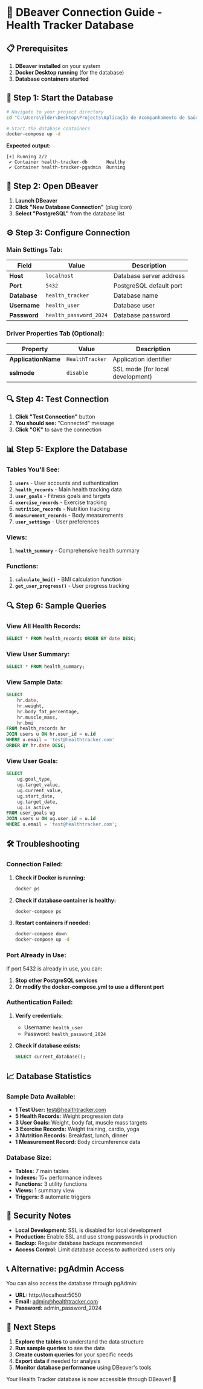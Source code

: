 # 🔗 DBeaver Connection Guide - Health Tracker Database

## 📋 Prerequisites

1. **DBeaver installed** on your system
2. **Docker Desktop running** (for the database)
3. **Database containers started**

## 🚀 Step 1: Start the Database

```bash
# Navigate to your project directory
cd "C:\Users\Elder\Desktop\Projects\Aplicação de Acompanhamento de Saúde"

# Start the database containers
docker-compose up -d
```

**Expected output:**
```
[+] Running 2/2
 ✔ Container health-tracker-db       Healthy
 ✔ Container health-tracker-pgadmin  Running
```

## 🔧 Step 2: Open DBeaver

1. **Launch DBeaver**
2. **Click "New Database Connection"** (plug icon)
3. **Select "PostgreSQL"** from the database list

## ⚙️ Step 3: Configure Connection

### **Main Settings Tab:**

| Field | Value | Description |
|-------|-------|-------------|
| **Host** | `localhost` | Database server address |
| **Port** | `5432` | PostgreSQL default port |
| **Database** | `health_tracker` | Database name |
| **Username** | `health_user` | Database user |
| **Password** | `health_password_2024` | Database password |

### **Driver Properties Tab (Optional):**

| Property | Value | Description |
|----------|-------|-------------|
| **ApplicationName** | `HealthTracker` | Application identifier |
| **sslmode** | `disable` | SSL mode (for local development) |

## 🔍 Step 4: Test Connection

1. **Click "Test Connection"** button
2. **You should see:** "Connected" message
3. **Click "OK"** to save the connection

## 📊 Step 5: Explore the Database

### **Tables You'll See:**

1. **`users`** - User accounts and authentication
2. **`health_records`** - Main health tracking data
3. **`user_goals`** - Fitness goals and targets
4. **`exercise_records`** - Exercise tracking
5. **`nutrition_records`** - Nutrition tracking
6. **`measurement_records`** - Body measurements
7. **`user_settings`** - User preferences

### **Views:**

1. **`health_summary`** - Comprehensive health summary

### **Functions:**

1. **`calculate_bmi()`** - BMI calculation function
2. **`get_user_progress()`** - User progress tracking

## 🔍 Step 6: Sample Queries

### **View All Health Records:**
```sql
SELECT * FROM health_records ORDER BY date DESC;
```

### **View User Summary:**
```sql
SELECT * FROM health_summary;
```

### **View Sample Data:**
```sql
SELECT 
    hr.date,
    hr.weight,
    hr.body_fat_percentage,
    hr.muscle_mass,
    hr.bmi
FROM health_records hr
JOIN users u ON hr.user_id = u.id
WHERE u.email = 'test@healthtracker.com'
ORDER BY hr.date DESC;
```

### **View User Goals:**
```sql
SELECT 
    ug.goal_type,
    ug.target_value,
    ug.current_value,
    ug.start_date,
    ug.target_date,
    ug.is_active
FROM user_goals ug
JOIN users u ON ug.user_id = u.id
WHERE u.email = 'test@healthtracker.com';
```

## 🛠️ Troubleshooting

### **Connection Failed:**

1. **Check if Docker is running:**
   ```bash
   docker ps
   ```

2. **Check if database container is healthy:**
   ```bash
   docker-compose ps
   ```

3. **Restart containers if needed:**
   ```bash
   docker-compose down
   docker-compose up -d
   ```

### **Port Already in Use:**

If port 5432 is already in use, you can:
1. **Stop other PostgreSQL services**
2. **Or modify the docker-compose.yml to use a different port**

### **Authentication Failed:**

1. **Verify credentials:**
   - Username: `health_user`
   - Password: `health_password_2024`

2. **Check if database exists:**
   ```sql
   SELECT current_database();
   ```

## 📈 Database Statistics

### **Sample Data Available:**

- **1 Test User:** test@healthtracker.com
- **5 Health Records:** Weight progression data
- **3 User Goals:** Weight, body fat, muscle mass targets
- **3 Exercise Records:** Weight training, cardio, yoga
- **3 Nutrition Records:** Breakfast, lunch, dinner
- **1 Measurement Record:** Body circumference data

### **Database Size:**
- **Tables:** 7 main tables
- **Indexes:** 15+ performance indexes
- **Functions:** 3 utility functions
- **Views:** 1 summary view
- **Triggers:** 8 automatic triggers

## 🔐 Security Notes

- **Local Development:** SSL is disabled for local development
- **Production:** Enable SSL and use strong passwords in production
- **Backup:** Regular database backups recommended
- **Access Control:** Limit database access to authorized users only

## 📞 Alternative: pgAdmin Access

You can also access the database through pgAdmin:

- **URL:** http://localhost:5050
- **Email:** admin@healthtracker.com
- **Password:** admin_password_2024

## 🎯 Next Steps

1. **Explore the tables** to understand the data structure
2. **Run sample queries** to see the data
3. **Create custom queries** for your specific needs
4. **Export data** if needed for analysis
5. **Monitor database performance** using DBeaver's tools

Your Health Tracker database is now accessible through DBeaver! 🎉 
